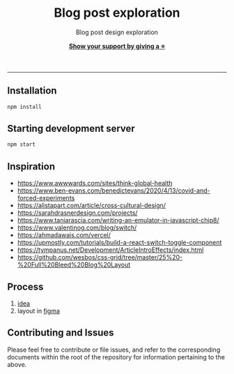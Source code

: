 <div align="center">

# Blog post exploration

Blog post design exploration

[**Show your support by giving a ⭐**](https://github.com/krzysztofzuraw/blog-post-exploration/stargazers)

<br/><hr/>

</div>

## Installation

```sh
npm install
```

## Starting development server

```sh
npm start
```

## Inspiration

- https://www.awwwards.com/sites/think-global-health
- https://www.ben-evans.com/benedictevans/2020/4/13/covid-and-forced-experiments
- https://alistapart.com/article/cross-cultural-design/
- https://sarahdrasnerdesign.com/projects/
- https://www.taniarascia.com/writing-an-emulator-in-javascript-chip8/
- https://www.valentinog.com/blog/switch/
- https://ahmadawais.com/vercel/
- https://upmostly.com/tutorials/build-a-react-switch-toggle-component
- https://tympanus.net/Development/ArticleIntroEffects/index.html
- https://github.com/wesbos/css-grid/tree/master/25%20-%20Full%20Bleed%20Blog%20Layout

## Process

1. [idea](/design/idea.pdf)
2. layout in [figma](https://www.figma.com/file/9098Lmle6njrx5enECtbn2/blog-post-exploration?node-id=0%3A1&viewport=854%2C266%2C0.30483871698379517)

## Contributing and Issues

Please feel free to contribute or file issues, and refer to the corresponding documents within the root of the repository for information pertaining to the above.
